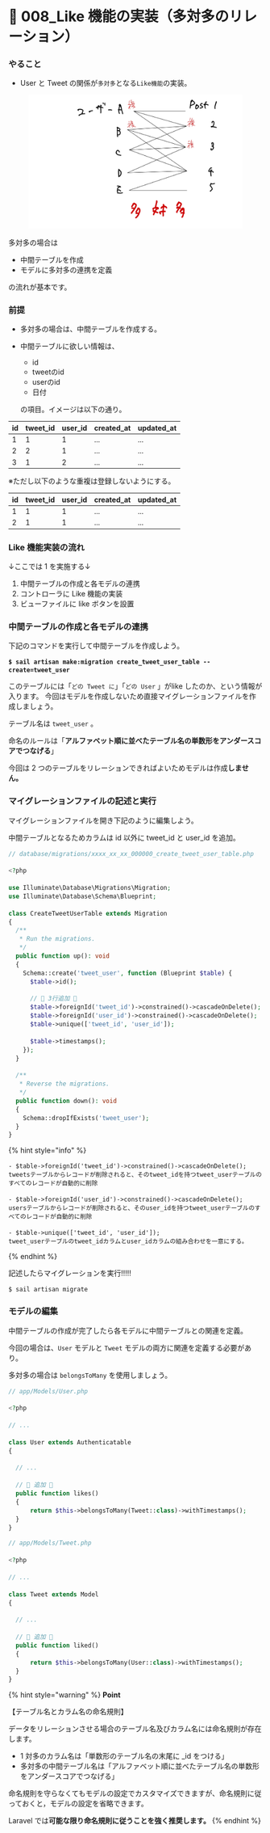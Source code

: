 # 🥹 008\_Like 機能の実装（多対多のリレーション）

### やること

* User と Tweet の関係が`多対多`となる`Like機能`の実装。

<figure><img src="../.gitbook/assets/like_many-many.jpg" alt=""><figcaption></figcaption></figure>

多対多の場合は

* 中間テーブルを作成
* モデルに多対多の連携を定義

の流れが基本です。

### 前提

* 多対多の場合は、中間テーブルを作成する。
*   中間テーブルに欲しい情報は、

    * id
    * tweetのid
    * userのid
    * 日付

    の項目。イメージは以下の通り。

| id | tweet\_id | user\_id | created\_at | updated\_at |
| -- | --------- | -------- | ----------- | ----------- |
| 1  | 1         | 1        | ...         | ...         |
| 2  | 2         | 1        | ...         | ...         |
| 3  | 1         | 2        | ...         | ...         |

※ただし以下のような重複は登録しないようにする。

| id | tweet\_id | user\_id | created\_at | updated\_at |
| -- | --------- | -------- | ----------- | ----------- |
| 1  | 1         | 1        | ...         | ...         |
| 2  | 1         | 1        | ...         | ...         |

### Like 機能実装の流れ

↓ここでは 1 を実施する↓

1. 中間テーブルの作成と各モデルの連携
2. コントローラに Like 機能の実装
3. ビューファイルに like ボタンを設置

### 中間テーブルの作成と各モデルの連携

下記のコマンドを実行して中間テーブルを作成しよう。

<pre><code><strong>$ sail artisan make:migration create_tweet_user_table --create=tweet_user
</strong></code></pre>

このテーブルには「`どの Tweet に`」「`どの User` 」がlike したのか、という情報が入ります。
今回はモデルを作成しないため直接マイグレーションファイルを作成しましょう。

テーブル名は `tweet_user` 。

命名のルールは「**アルファベット順に並べたテーブル名の単数形をアンダースコアでつなげる**」

今回は 2 つのテーブルをリレーションできればよいためモデルは作成**しません。**

### マイグレーションファイルの記述と実行

マイグレーションファイルを開き下記のように編集しよう。

中間テーブルとなるためカラムは id 以外に tweet\_id と user\_id を追加。

```php
// database/migrations/xxxx_xx_xx_000000_create_tweet_user_table.php

<?php

use Illuminate\Database\Migrations\Migration;
use Illuminate\Database\Schema\Blueprint;

class CreateTweetUserTable extends Migration
{
  /**
   * Run the migrations.
   */
  public function up(): void
  {
    Schema::create('tweet_user', function (Blueprint $table) {
      $table->id();
      
      // 🔽 3行追加 🔽
      $table->foreignId('tweet_id')->constrained()->cascadeOnDelete();
      $table->foreignId('user_id')->constrained()->cascadeOnDelete();
      $table->unique(['tweet_id', 'user_id']);
      
      $table->timestamps();
    });
  }

  /**
   * Reverse the migrations.
   */
  public function down(): void
  {
    Schema::dropIfExists('tweet_user');
  }
}
```

{% hint style="info" %}
```
- $table->foreignId('tweet_id')->constrained()->cascadeOnDelete();
tweetsテーブルからレコードが削除されると、そのtweet_idを持つtweet_userテーブルのすべてのレコードが自動的に削除

- $table->foreignId('user_id')->constrained()->cascadeOnDelete();
usersテーブルからレコードが削除されると、そのuser_idを持つtweet_userテーブルのすべてのレコードが自動的に削除

- $table->unique(['tweet_id', 'user_id']);
tweet_userテーブルのtweet_idカラムとuser_idカラムの組み合わせを一意にする。

```
{% endhint %}

記述したらマイグレーションを実行!!!!!

```
$ sail artisan migrate
```

### モデルの編集

中間テーブルの作成が完了したら各モデルに中間テーブルとの関連を定義。

今回の場合は、`User` モデルと `Tweet` モデルの両方に関連を定義する必要があり。

多対多の場合は `belongsToMany` を使用しましょう。

```php
// app/Models/User.php

<?php

// ...

class User extends Authenticatable
{

  // ...

  // 🔽 追加 🔽 
  public function likes()
  {
      return $this->belongsToMany(Tweet::class)->withTimestamps();
  }
}
```

```php
// app/Models/Tweet.php

<?php

// ...

class Tweet extends Model
{

  // ...

  // 🔽 追加 🔽 
  public function liked()
  {
      return $this->belongsToMany(User::class)->withTimestamps();
  }
}
```

{% hint style="warning" %}
**Point**

【テーブル名とカラム名の命名規則】

データをリレーションさせる場合のテーブル名及びカラム名には命名規則が存在します。

* 1 対多のカラム名は「単数形のテーブル名の末尾に \_id をつける」
* 多対多の中間テーブル名は「アルファベット順に並べたテーブル名の単数形をアンダースコアでつなげる」

命名規則を守らなくてもモデルの設定でカスタマイズできますが、命名規則に従っておくと，モデルの設定を省略できます。

Laravel では**可能な限り命名規則に従うことを強く推奨します。**
{% endhint %}
